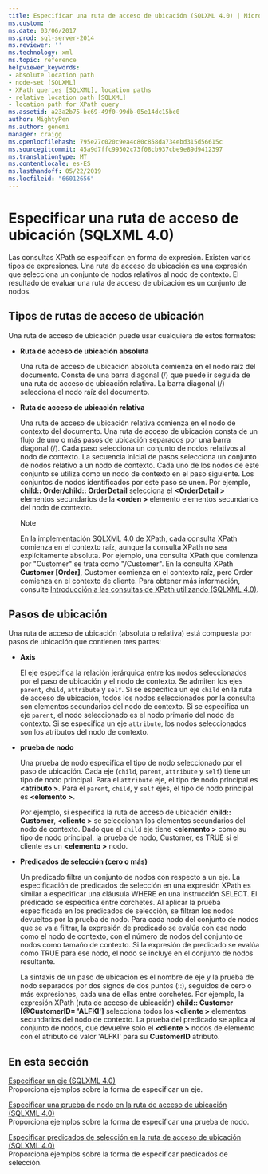 ```yaml
---
title: Especificar una ruta de acceso de ubicación (SQLXML 4.0) | Microsoft Docs
ms.custom: ''
ms.date: 03/06/2017
ms.prod: sql-server-2014
ms.reviewer: ''
ms.technology: xml
ms.topic: reference
helpviewer_keywords:
- absolute location path
- node-set [SQLXML]
- XPath queries [SQLXML], location paths
- relative location path [SQLXML]
- location path for XPath query
ms.assetid: a23a2b75-bc69-49f0-99db-05e14dc15bc0
author: MightyPen
ms.author: genemi
manager: craigg
ms.openlocfilehash: 795e27c020c9ea4c80c858da734ebd315d56615c
ms.sourcegitcommit: 45a9d7ffc99502c73f08cb937cbe9e89d9412397
ms.translationtype: MT
ms.contentlocale: es-ES
ms.lasthandoff: 05/22/2019
ms.locfileid: "66012656"
---
```

# <a name="specifying-a-location-path-sqlxml-40"></a>Especificar una ruta de acceso de ubicación (SQLXML 4.0)
  Las consultas XPath se especifican en forma de expresión. Existen varios tipos de expresiones. Una ruta de acceso de ubicación es una expresión que selecciona un conjunto de nodos relativos al nodo de contexto. El resultado de evaluar una ruta de acceso de ubicación es un conjunto de nodos.  
  
## <a name="types-of-location-paths"></a>Tipos de rutas de acceso de ubicación  
 Una ruta de acceso de ubicación puede usar cualquiera de estos formatos:  
  
-   **Ruta de acceso de ubicación absoluta**  
  
     Una ruta de acceso de ubicación absoluta comienza en el nodo raíz del documento. Consta de una barra diagonal (/) que puede ir seguida de una ruta de acceso de ubicación relativa. La barra diagonal (/) selecciona el nodo raíz del documento.  
  
-   **Ruta de acceso de ubicación relativa**  
  
     Una ruta de acceso de ubicación relativa comienza en el nodo de contexto del documento. Una ruta de acceso de ubicación consta de un flujo de uno o más pasos de ubicación separados por una barra diagonal (/). Cada paso selecciona un conjunto de nodos relativos al nodo de contexto. La secuencia inicial de pasos selecciona un conjunto de nodos relativo a un nodo de contexto. Cada uno de los nodos de este conjunto se utiliza como un nodo de contexto en el paso siguiente. Los conjuntos de nodos identificados por este paso se unen. Por ejemplo, **child:: Order/child:: OrderDetail** selecciona el  **\<OrderDetail >** elementos secundarios de la  **\<orden >** elemento elementos secundarios del nodo de contexto.  
  
    > [!NOTE]  
    >  En la implementación SQLXML 4.0 de XPath, cada consulta XPath comienza en el contexto raíz, aunque la consulta XPath no sea explícitamente absoluta. Por ejemplo, una consulta XPath que comienza por "Customer" se trata como "/Customer". En la consulta XPath **Customer [Order]**, Customer comienza en el contexto raíz, pero Order comienza en el contexto de cliente. Para obtener más información, consulte [Introducción a las consultas de XPath utilizando &#40;SQLXML 4.0&#41;](../introduction-to-using-xpath-queries-sqlxml-4-0.md).  
  
## <a name="location-steps"></a>Pasos de ubicación  
 Una ruta de acceso de ubicación (absoluta o relativa) está compuesta por pasos de ubicación que contienen tres partes:  
  
-   **Axis**  
  
     El eje especifica la relación jerárquica entre los nodos seleccionados por el paso de ubicación y el nodo de contexto. Se admiten los ejes `parent`, `child`, `attribute` y `self`. Si se especifica un eje `child` en la ruta de acceso de ubicación, todos los nodos seleccionados por la consulta son elementos secundarios del nodo de contexto. Si se especifica un eje `parent`, el nodo seleccionado es el nodo primario del nodo de contexto. Si se especifica un eje `attribute`, los nodos seleccionados son los atributos del nodo de contexto.  
  
-   **prueba de nodo**  
  
     Una prueba de nodo especifica el tipo de nodo seleccionado por el paso de ubicación. Cada eje (`child`, `parent`, `attribute` y `self`) tiene un tipo de nodo principal. Para el `attribute` eje, el tipo de nodo principal es  **\<atributo >**. Para el `parent`, `child`, y `self` ejes, el tipo de nodo principal es  **\<elemento >**.  
  
     Por ejemplo, si especifica la ruta de acceso de ubicación **child:: Customer**,  **\<cliente >** se seleccionan los elementos secundarios del nodo de contexto. Dado que el `child` eje tiene  **\<elemento >** como su tipo de nodo principal, la prueba de nodo, Customer, es TRUE si el cliente es un  **\<elemento >** nodo.  
  
-   **Predicados de selección (cero o más)**  
  
     Un predicado filtra un conjunto de nodos con respecto a un eje. La especificación de predicados de selección en una expresión XPath es similar a especificar una cláusula WHERE en una instrucción SELECT. El predicado se especifica entre corchetes. Al aplicar la prueba especificada en los predicados de selección, se filtran los nodos devueltos por la prueba de nodo. Para cada nodo del conjunto de nodos que se va a filtrar, la expresión de predicado se evalúa con ese nodo como el nodo de contexto, con el número de nodos del conjunto de nodos como tamaño de contexto. Si la expresión de predicado se evalúa como TRUE para ese nodo, el nodo se incluye en el conjunto de nodos resultante.  
  
     La sintaxis de un paso de ubicación es el nombre de eje y la prueba de nodo separados por dos signos de dos puntos (::), seguidos de cero o más expresiones, cada una de ellas entre corchetes. Por ejemplo, la expresión XPath (ruta de acceso de ubicación) **child:: Customer [@CustomerID= 'ALFKI']** selecciona todos los  **\<cliente >** elementos secundarios del nodo de contexto. La prueba del predicado se aplica al conjunto de nodos, que devuelve solo el  **\<cliente >** nodos de elemento con el atributo de valor 'ALFKI' para su **CustomerID** atributo.  
  
## <a name="in-this-section"></a>En esta sección  
 [Especificar un eje &#40;SQLXML 4.0&#41;](specifying-an-axis-sqlxml-4-0.md)  
 Proporciona ejemplos sobre la forma de especificar un eje.  
  
 [Especificar una prueba de nodo en la ruta de acceso de ubicación &#40;SQLXML 4.0&#41;](specifying-a-node-test-in-the-location-path-sqlxml-4-0.md)  
 Proporciona ejemplos sobre la forma de especificar una prueba de nodo.  
  
 [Especificar predicados de selección en la ruta de acceso de ubicación &#40;SQLXML 4.0&#41;](specifying-selection-predicates-in-the-location-path-sqlxml-4-0.md)  
 Proporciona ejemplos sobre la forma de especificar predicados de selección.  
  
  
